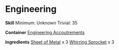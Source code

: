 <!-- TITLE: Mini Mech Legs -->
<!-- SUBTITLE:  -->
# Engineering
**Skill**
Minimum: Unknown
Trivial: 35

**Container**
[Engineering Accoutrements](engineering-accoutrements)

**Ingredients**
[Sheet of Metal](sheet-of-metal) x 3
[Whirring Sprocket](whirring-sprocket) x 3